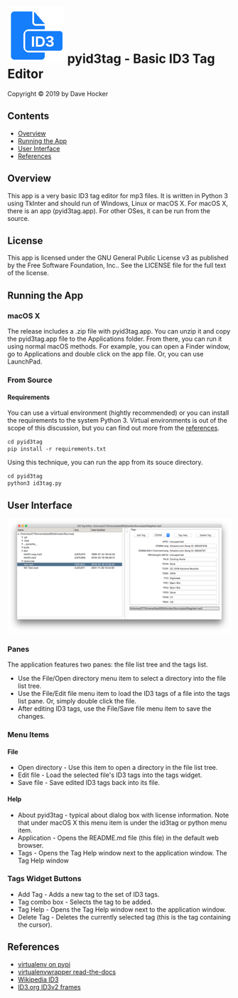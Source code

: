 # ![ID3Tag Logo](resources/id3tag.gif) pyid3tag - Basic ID3 Tag Editor
Copyright © 2019 by Dave Hocker

## Contents
* [Overview](#overview)
* [Running the App](#running-the-app)
* [User Interface](#user-interface)
* [References](#references)

## Overview
This app is a very basic ID3 tag editor for mp3 files. It is written in Python 3 
using TkInter and
should run of Windows, Linux or macOS X. For macOS X, there is an app (pyid3tag.app).
For other OSes, it can be run from the source.

## License

This app is licensed under the GNU General Public License v3 as published 
by the Free Software Foundation, Inc..
See the LICENSE file for the full text of the license.

## Running the App
### macOS X
The release includes a .zip file with pyid3tag.app. You can unzip it and copy the
pyid3tag.app file to the Applications folder. From there, you can run it using normal
macOS methods. For example, you can open a Finder window, go to Applications and double
click on the app file. Or, you can use LaunchPad.

### From Source
#### Requirements
You can use a virtual environment (hightly recommended) or you can install the 
requirements to the system Python 3. Virtual environments is out of the scope of
this discussion, but you can find out more from the [references](#references).

    cd pyid3tag
    pip install -r requirements.txt

Using this technique, you can run the app from its souce directory.

    cd pyid3tag
    python3 id3tag.py

## User Interface

![ID3Tag Logo](resources/pyid3tag-screenshot.png)

### Panes
The application features two panes: the file list tree and the tags list. 
* Use the File/Open directory menu item to select a directory into the file list 
tree.
* Use the File/Edit file menu item to load the ID3 tags of a file into the tags list pane. 
Or, simply double click the file. 
* After editing ID3 tags, use the File/Save file menu item to save the changes.

### Menu Items

#### File
* Open directory - Use this item to open a directory in the file list tree.
* Edit file - Load the selected file's ID3 tags into the tags widget.
* Save file - Save edited ID3 tags back into its file.

#### Help
* About pyid3tag - typical about dialog box with license information. Note
that under macOS X this menu item is under the id3tag or python menu item.
* Application - Opens the README.md file (this file) in the default web browser.
* Tags - Opens the Tag Help window next to the application window. The Tag Help
window 

### Tags Widget Buttons
* Add Tag - Adds a new tag to the set of ID3 tags.
* Tag combo box - Selects the tag to be added.
* Tag Help - Opens the Tag Help window next to the application window.
* Delete Tag - Deletes the currently selected tag (this is the tag containing the cursor).

## References <a id="references"></a>
* [virtualenv on pypi](https://virtualenv.pypa.io/en/latest/)
* [virtualenvwrapper read-the-docs](https://virtualenvwrapper.readthedocs.io/en/latest/)
* [Wikipedia ID3](https://en.wikipedia.org/wiki/ID3)
* [ID3.org ID3v2 frames](http://id3.org/id3v2.3.0#Declared_ID3v2_frames)